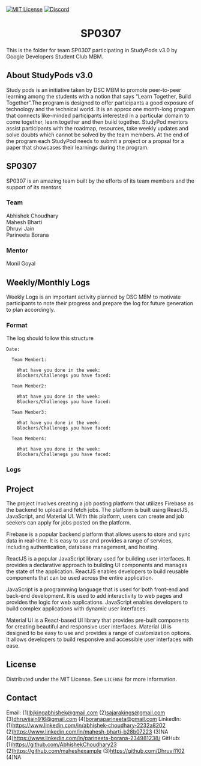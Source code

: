 <!-- PROJECT SHIELDS -->

[![MIT License][license-shield]][license-url]
[![Discord][discord-shield]][discord-url]

<h1 align="center"> SP0307 </h1>

This is the folder for team SP0307 participating in StudyPods v3.0 by Google Developers Student Club MBM.

<!-- <details open="open">
  <summary>Table of Contents</summary>
  <ol>
    <li>
      <a href="#about-studypods-v3.0">About StudyPods v3.0</a>
    </li>
    <li>
      <a href="#sp0301">SP03__</a>
      <ul>
        <li><a href="#team">Team</a></li>
        <li><a href="#mentor">Mentor</a></li>
      </ul>
    </li>
    <li>
      <a href="#daily-logs">Daily Logs</a>
      <ul>
        <li><a href="#format">Format</a></li>
        <li><a href="#logs">Logs</a></li>
      </ul>
    </li>
    <li><a href="#resources">Resources</a></li>
    <li><a href="#roadmap">Roadmap</a></li>
    <li>
      <a href="#project">Projects</a>
      <ul>

        <li><a href="#overview">Overview</a></li>
        <li>
          <a href="#getting-started">Getting Started</a>
          <ul>
            <li><a href="#prerequisites">Prerequisites</a></li>
            <li><a href="#installation">Installation</a></li>
          </ul>
        </li>

      <li><a href="#project-1">Project 1</a></li>
      <li><a href="#project-2">Project 2</a></li>
      </ul>
    </li>
    <li><a href="#license">License</a></li>
    <li><a href="#contact">Contact</a></li>
  </ol>
</details> -->

## About StudyPods v3.0

Study pods is an initiative taken by DSC MBM to promote peer-to-peer learning among the students with a notion that says “Learn Together, Build Together”.The program is designed to offer participants a good exposure of technology and the technical world. It is an approx one month-long program that connects like-minded participants interested in a particular domain to come together, learn together and then build together. StudyPod mentors assist participants with the roadmap, resources, take weekly updates and solve doubts which cannot be solved by the team members. At the end of the program each StudyPod needs to submit a project or a propsal for a paper that showcases their learnings during the program.

## SP0307

SP0307 is an amazing team built by the efforts of its team members and the support of its mentors

### Team

Abhishek Choudhary<br>
Mahesh Bharti<br>
Dhruvi Jain<br>
Parineeta Borana<br>

### Mentor

Monil Goyal

## Weekly/Monthly Logs

Weekly Logs is an important activity planned by DSC MBM to motivate participants to note their progress and prepare the log for future generation to plan accordingly.

### Format

The log should follow this structure

```
Date:

  Team Member1:

    What have you done in the week:
    Blockers/Challenegs you have faced:

  Team Member2:

    What have you done in the week:
    Blockers/Challenegs you have faced:

  Team Member3:

    What have you done in the week:
    Blockers/Challenegs you have faced:

  Team Member4:

    What have you done in the week:
    Blockers/Challenegs you have faced:
```

### Logs

<!-- ## Resources -->

<!-- ## Roadmap -->

## Project

The project involves creating a job posting platform that utilizes Firebase as the backend to upload and fetch jobs. The platform is built using ReactJS, JavaScript, and Material UI. With this platform, users can create and job seekers can apply for jobs posted on the platform.

Firebase is a popular backend platform that allows users to store and sync data in real-time. It is easy to use and provides a range of services, including authentication, database management, and hosting.

ReactJS is a popular JavaScript library used for building user interfaces. It provides a declarative approach to building UI components and manages the state of the application. ReactJS enables developers to build reusable components that can be used across the entire application.

JavaScript is a programming language that is used for both front-end and back-end development. It is used to add interactivity to web pages and provides the logic for web applications. JavaScript enables developers to build complex applications with dynamic user interfaces.

Material UI is a React-based UI library that provides pre-built components for creating beautiful and responsive user interfaces. Material UI is designed to be easy to use and provides a range of customization options. It allows developers to build responsive and accessible user interfaces with ease.


## License

Distributed under the MIT License. See `LICENSE` for more information.

## Contact


Email: (1)lbjkingabhishek@gmail.com (2)sajarakings@gmail.com (3)dhruvijain916@gmail.com (4)boranaparineeta@gmail.com
LinkedIn: (1)https://www.linkedin.com/in/abhishek-choudhary-2232a8202 (2)https://www.linkedin.com/in/mahesh-bharti-b28b07223 (3)NA (4)https://www.linkedin.com/in/parineeta-borana-234981238/
GitHub: (1)https://github.com/AbhishekChoudhary23 (2)https://github.com/maheshexample (3)https://github.com/Dhruvi1102 (4)NA


<!-- MARKDOWN LINKS & IMAGES -->

[license-shield]: https://img.shields.io/github/license/dscmbm/StudyPods-v3.0?style=for-the-badge
[license-url]: https://github.com/dscmbm/StudyPods-v3.0/blob/main/LICENSE
[discord-shield]: https://img.shields.io/discord/864499877723504640?style=for-the-badge
[discord-url]: https://discord.gg/CGmhQpSSZD
